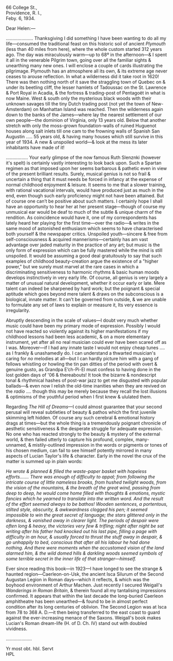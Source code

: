 66 College St.,  
Providence, R. I.,  
Feby. 6, 1934.

Dear Helen:—

..................... Thanksgiving I did something I have been wanting to do all my life—consumed the traditional feast on this historic soil of ancient *Plymouth* (less than 40 miles from here), where the whole custom started 312 years ago. The day was miraculously warm—up to 68º in the afternoon—& I spent it all in the venerable Pilgrim town, going over all the familiar sights & unearthing many new ones. I will enclose a couple of cards illustrating the pilgrimage. Plymouth has an atmosphere all its own, & its extreme age never ceases to arouse reflection. In what a wilderness did it take root in 1620! There was then nothing north of it save the straggling town of Quebec on & under its beetling cliff, the lesser hamlets of Tadoussac on the St. Lawrence & Port Royal in Acadia, & the fortress & trading-post of Pentagoët in what is now Maine. West & south only the mysterious black woods with their unknown savages till the tiny Dutch trading post (not yet the town of New-Amsterdam) on Manhattan Island was reached. Then the wilderness again down to the banks of the James—where lay the nearest settlement of our own people—the dominion of Virginia, only 13 years old. Below that another stretch with only the moss-grown foundation-walls of ruined Huguenot houses along salt inlets till one cam to the frowning walls of Spanish San Augustin ..... 55 years old, & having many houses which still survive in this year of 1934. A new & unspoiled world—& look at the mess its later inhabitants have made of it!

................. Your early glimpse of the now famous Ruth Slenznki (however it's spelt) is certainly vastly interesting to look back upon. Such a Spartan regimen as that imposed upon her seems barbarous & pathetic even in view of the present
brilliant results. Surely, musical genius is not so frail & uncertain a thing that it must needs be forced in infancy at the expense of normal childhood enjoyment & leisure. It seems to me that a slower training, with rational vacational intervals, would have produced just as much in the end, even though such early proficiency might not have been attained. But of course one can’t be positive about such matters. I certainly hope I shall have an opportunity to hear her at her present stage—though of course my unmusical ear would be deaf to much of the subtle & unique charm of the rendition. As coincidence would have it, one of my correspondents has lately heard her playing for the first time—over the radio—& writes in the same mood of astonished enthusiasm which seems to have characterised both yourself & the newspaper critics. Unspoiled youth—sincere & free from self-consciousness & acquired mannerisms—certainly has am vast advantage over jaded maturity in the practice of any art; but music is the only form of expression which can be fully mastered while the mind is still unspoiled. It would be assuming a good deal gratuitously to say that such examples of childhood beauty-creation argue the existence of a "higher power," but we surely must marvel at the rare cases in which a discriminating sensitiveness to harmonic rhythms & basic human moods develops instinctively in very early life. Of course, all genius is very largely a matter of unusual natural development, whether it occur early or late. Mere talent can indeed be sharpened by hard work; but the poignant & special aptitude which goes beyond mere talent & draws on the subconscious is a biological, innate matter. It can't be governed from outside, & we are unable to formulate any set of laws to explain or measure it, Its very essence is irregularity.

Abruptly descending in the scale of values—I doubt very much whether music could have been my primary mode of expression. Possibly I would not have reacted so violently against its higher manifestations if my childhood lessons had been less academic, & on a more elementary instrument, yet after all no real musician could ever have been scared off as I was. Moreover—if I had any innate taste I would not enjoy cheap tunes .... as I frankly & unashamedly do. I can understand a thwarted musician's caring for *no* melodies at all—but I can hardly picture him with a gang of fellows whistling or howling the tin pan ditties of the period with overt & genuine gusto, as Grandpa E’ch-Pi-El must confess to having done in the lost golden days of '06 & thereabouts! It took the bizarre & nondescript tonal & rhythmical hashes of post-war jazz to get me disgusted with popular ballads—& even now I relish the old-time inanities when they are revived on the *radio* .... though this may be merely because they recall the lost illusions & optimisms of the youthful period when I first knew & ululated them.

Regarding *The Hill of Dreams*—I could almost guarantee that your second perusal will reveal subtleties of beauty & pathos which the first juvenile skimming left hidden. Of course any such cerebral & emotional history drags at times—but the whole thing is a tremendously poignant chronicle of aesthetic sensitiveness & the desperate struggle for adequate expression. No one who has reacted strongly to the beauty & mystery of the external world, & then failed utterly to capture his profound, complex, many-unnamed, & mistily-outlined impression in the words or pigments or tones of his chosen medium, can fail to see himself potently mirrored in many aspects of Lucian Taylor's life & character. Early in the novel the crux of the matter is summed up in plain words:

*He wrote & planned & filled the waste-paper basket with hopeless efforts....... There was enough of difficulty to appal; from following the intricate course of little nameless brooks, from hushed twilight woods, from the vision of the mountains, & the breath of the great wind, passing from deep to deep, he would come home filled with thoughts & emotions, mystic fancies which he yearned to translate into the written word. And the result of the effort seemed always to be bathos! Wooden sentences, a portentous, stilted style, obscurity, & awkwardness clogged his pen; it seemed impossible to win the great secret of language; the stars glittered only in the darkness, & vanished away in clearer light. The periods of despair were often long & heavy, the victories very few & trifling; night after night be sat writing after his father had knocked out his last pipe, filling a page with difficulty in an hour, & usually forced to thrust the stuff away in despair, & go unhappily to bed, conscious that after all his labour he had done nothing. And there were moments when the accustomed vision of the land alarmed him, & the wild domed hills & darkling woods seemed symbols of some terrible secret in the inner life of that stranger—himself.*

Ever since reading this book—in 1923—I have longed to see the strange & haunted region—Caerleon-on-Usk, the ancient Isca Silurum of the Second Augustan Legion in Roman days—which it reflects, & which was the boyhood environment of Arthur Machen. Just recently I secured Weigall's *Wanderings in Roman Britain*, & therein found all my tantalising impressions confirmed. It appears that within the last decade the long-buried Caerleon amphitheatre has been unearthed—& found to be in almost perfect condition after its long centuries of oblivion. The Second Legion was at Isca from 78 to 368 A. D.—it then being transferred to the east coast to guard against the ever-increasing menace of the Saxons. Weigall's book makes Lucian's Roman dream-life (H. of D. Ch. IV) stand out with doubled vividness.

....................

Yr most obt. hbl. Servt  
HPL
